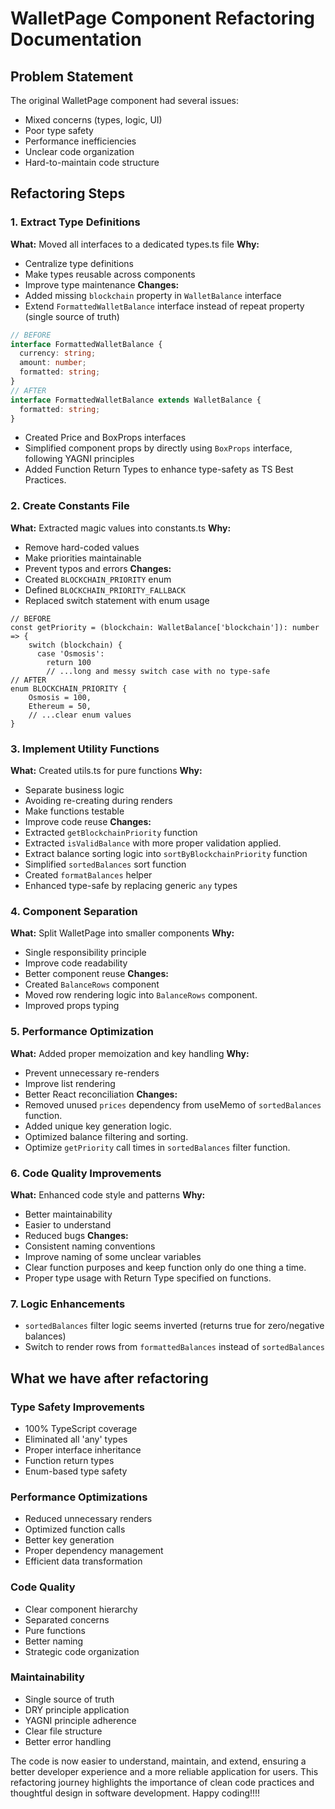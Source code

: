 # WalletPage Component Refactoring Documentation

## Problem Statement
The original WalletPage component had several issues:
- Mixed concerns (types, logic, UI)
- Poor type safety
- Performance inefficiencies
- Unclear code organization
- Hard-to-maintain code structure

## Refactoring Steps

### 1. Extract Type Definitions
**What:** Moved all interfaces to a dedicated types.ts file
**Why:** 
- Centralize type definitions
- Make types reusable across components
- Improve type maintenance
**Changes:**
- Added missing `blockchain` property in `WalletBalance` interface
- Extend `FormattedWalletBalance` interface instead of repeat property (single source of truth)
```typescript
// BEFORE
interface FormattedWalletBalance {
  currency: string;
  amount: number;
  formatted: string;
}
// AFTER
interface FormattedWalletBalance extends WalletBalance {
  formatted: string;
}
```
- Created Price and BoxProps interfaces
- Simplified component props by directly using `BoxProps` interface, following YAGNI principles
- Added Function Return Types to enhance type-safety as TS Best Practices.

### 2. Create Constants File
**What:** Extracted magic values into constants.ts
**Why:**
- Remove hard-coded values
- Make priorities maintainable
- Prevent typos and errors
**Changes:**
- Created `BLOCKCHAIN_PRIORITY` enum
- Defined `BLOCKCHAIN_PRIORITY_FALLBACK`
- Replaced switch statement with enum usage
```typesscript
// BEFORE
const getPriority = (blockchain: WalletBalance['blockchain']): number => {
    switch (blockchain) {
      case 'Osmosis':
        return 100
        // ...long and messy switch case with no type-safe
// AFTER
enum BLOCKCHAIN_PRIORITY {
    Osmosis = 100,
    Ethereum = 50,
    // ...clear enum values
}
```

### 3. Implement Utility Functions
**What:** Created utils.ts for pure functions
**Why:**
- Separate business logic
- Avoiding re-creating during renders
- Make functions testable
- Improve code reuse
**Changes:**
- Extracted `getBlockchainPriority` function
- Extracted `isValidBalance` with more proper validation applied.
- Extract balance sorting logic into `sortByBlockchainPriority` function
- Simplified `sortedBalances` sort function
- Created `formatBalances` helper
- Enhanced type-safe by replacing generic `any` types

### 4. Component Separation
**What:** Split WalletPage into smaller components
**Why:**
- Single responsibility principle
- Improve code readability
- Better component reuse
**Changes:**
- Created `BalanceRows` component
- Moved row rendering logic into `BalanceRows` component.
- Improved props typing

### 5. Performance Optimization
**What:** Added proper memoization and key handling
**Why:**
- Prevent unnecessary re-renders
- Improve list rendering
- Better React reconciliation
**Changes:**
- Removed unused `prices` dependency from useMemo of `sortedBalances` function.
- Added unique key generation logic.
- Optimized balance filtering and sorting.
- Optimize `getPriority` call times in `sortedBalances` filter function.

### 6. Code Quality Improvements
**What:** Enhanced code style and patterns
**Why:**
- Better maintainability
- Easier to understand
- Reduced bugs
**Changes:**
- Consistent naming conventions
- Improve naming of some unclear variables
- Clear function purposes and keep function only do one thing a time.
- Proper type usage with Return Type specified on functions.

### 7. Logic Enhancements
- `sortedBalances` filter logic seems inverted (returns true for zero/negative balances)
- Switch to render rows from `formattedBalances` instead of `sortedBalances`

## What we have after refactoring

### Type Safety Improvements
- 100% TypeScript coverage
- Eliminated all 'any' types
- Proper interface inheritance
- Function return types
- Enum-based type safety

### Performance Optimizations
- Reduced unnecessary renders
- Optimized function calls
- Better key generation
- Proper dependency management
- Efficient data transformation

### Code Quality
- Clear component hierarchy
- Separated concerns
- Pure functions
- Better naming
- Strategic code organization

### Maintainability
- Single source of truth
- DRY principle application
- YAGNI principle adherence
- Clear file structure
- Better error handling

The code is now easier to understand, maintain, and extend, ensuring a better developer experience and a more reliable application for users. This refactoring journey highlights the importance of clean code practices and thoughtful design in software development. Happy coding!!!!